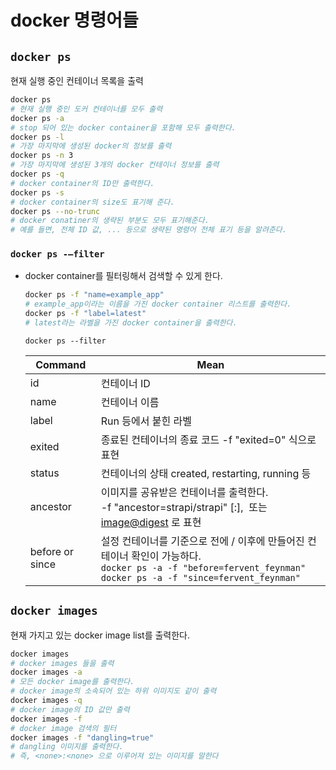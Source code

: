 # docker 명령어들

## `docker ps`

현재 실행 중인 컨테이너 목록을 출력

```bash
docker ps
# 현재 실행 중인 도커 컨테이너를 모두 출력
docker ps -a
# stop 되어 있는 docker container을 포함해 모두 출력한다.
docker ps -l
# 가장 마지막에 생성된 docker의 정보를 출력
docker ps -n 3
# 가장 마지막에 생성된 3개의 docker 컨테이너 정보를 출력
docker ps -q
# docker container의 ID만 출력한다.
docker ps -s
# docker container의 size도 표기해 준다.
docker ps --no-trunc
# docker conatiner의 생략된 부분도 모두 표기해준다.
# 예를 들면, 전체 ID 값, ... 등으로 생략된 명령어 전체 표기 등을 알려준다.
```

### `docker ps -—filter`

- docker container를 필터링해서 검색할 수 있게 한다.

  ```bash
  docker ps -f "name=example_app"
  # example_app이라는 이름을 가진 docker container 리스트를 출력한다.
  docker ps -f "label=latest"
  # latest라는 라벨을 가진 docker container을 출력한다.
  ```

  `docker ps --filter`

  | Command         | Mean                                                         |
  | --------------- | ------------------------------------------------------------ |
  | id              | 컨테이너 ID                                                  |
  | name            | 컨테이너 이름                                                |
  | label           | Run 등에서 붙힌 라벨                                         |
  | exited          | 종료된 컨테이너의 종료 코드 -f "exited=0" 식으로 표현        |
  | status          | 컨테이너의 상태 created, restarting, running 등              |
  | ancestor        | 이미지를 공유받은 컨테이너를 출력한다.<br />-f "ancestor=strapi/strapi" <image-name>[:<tag>], <image id> 또는 <image@digest> 로 표현 |
  | before or since | 설정 컨테이너를 기준으로 전에 / 이후에 만들어진 컨테이너 확인이 가능하다. <br />`docker ps -a -f "before=fervent_feynman"`<br />`docker ps -a -f "since=fervent_feynman"` |

  

## `docker images`

현재 가지고 있는 docker image list를 출력한다.

```bash
docker images
# docker images 들을 출력
docker images -a
# 모든 docker image를 출력한다. 
# docker image의 소속되어 있는 하위 이미지도 같이 출력
docker images -q
# docker image의 ID 값만 출력
docker images -f
# docker image 검색의 필터
docker images -f "dangling=true"
# dangling 이미지를 출력한다.
# 즉, <none>:<none> 으로 이루어져 있는 이미지를 말한다
```

